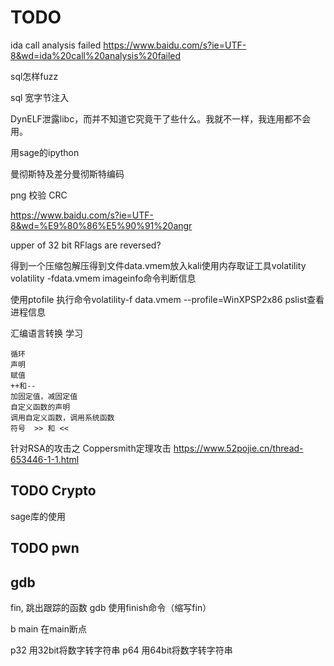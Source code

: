 # TODO

ida call analysis failed
https://www.baidu.com/s?ie=UTF-8&wd=ida%20call%20analysis%20failed

sql怎样fuzz

sql 宽字节注入

DynELF泄露libc，而并不知道它究竟干了些什么。我就不一样，我连用都不会用。

用sage的ipython


曼彻斯特及差分曼彻斯特编码

png 校验 CRC

https://www.baidu.com/s?ie=UTF-8&wd=%E9%80%86%E5%90%91%20angr

upper of 32 bit RFlags are reversed?

得到一个压缩包解压得到文件data.vmem放入kali使用内存取证工具volatility volatility -fdata.vmem imageinfo命令判断信息

使用ptofile 执行命令volatility-f data.vmem --profile=WinXPSP2x86 pslist查看进程信息

汇编语言转换 学习

    循环
    声明
    赋值
    ++和--
    加固定值，减固定值
    自定义函数的声明
    调用自定义函数，调用系统函数
    符号  >> 和 <<


针对RSA的攻击之 Coppersmith定理攻击
https://www.52pojie.cn/thread-653446-1-1.html

## TODO Crypto

sage库的使用

## TODO pwn


## gdb
fin, 跳出跟踪的函数 
gdb 使用finish命令（缩写fin）

b main 在main断点

p32 用32bit将数字转字符串
p64 用64bit将数字转字符串

